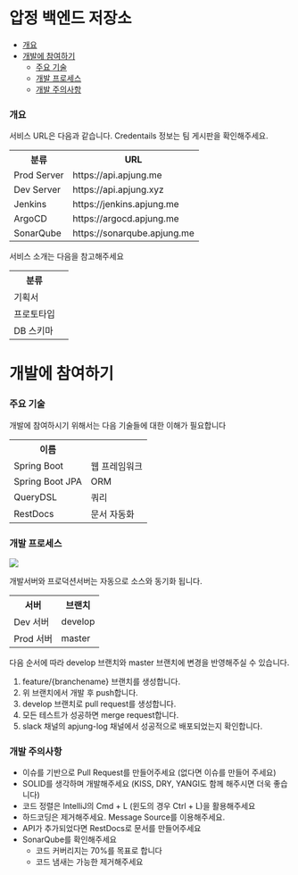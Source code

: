 압정 백엔드 저장소
===
- [개요](#introduction)
- [개발에 참여하기](#dev)
  - [주요 기술](#dev_skill)
  - [개발 프로세스](#dev_proccess)
  - [개발 주의사항](#dev_style)
### 개요 <a id="introduction"></a>
서비스 URL은 다음과 같습니다. Credentails 정보는 팀 게시판을 확인해주세요.
<table>
<tr>
    <th>분류</th>
    <th>URL</th>
</tr>
<tr>
    <td>Prod Server</td>
    <td>https://api.apjung.me</td>
</tr>
<tr>
    <td>Dev Server</td>
    <td>https://api.apjung.xyz</td>
</tr>
<tr>
    <td>Jenkins</td>
    <td>https://jenkins.apjung.me</td>
</tr>
<tr>
    <td>ArgoCD</td>
    <td>https://argocd.apjung.me</td>
</tr>
<tr>
    <td>SonarQube</td>
    <td>https://sonarqube.apjung.me</td>
</tr>
</table>

서비스 소개는 다음을 참고해주세요
<table>
<tr>
    <th>분류</th>
    <th></th>
</tr>
<tr>
    <td>기획서</td>
    <td></td>
</tr>
<tr>
    <td>프로토타입</td>
    <td></td>
</tr>
<tr>
    <td>DB 스키마</td>
    <td></td>
</tr>
</table>

# 개발에 참여하기 <a id="dev"></a>
### 주요 기술 <a id="dev_skill"></a>
개발에 참여하시기 위해서는 다음 기술들에 대한 이해가 필요합니다
<table>
<tr>
    <th>이름</th>
    <th></th>
</tr>
<tr>
    <td>Spring Boot</td>
    <td>웹 프레임워크</td>    
</tr>

<tr>
    <td>Spring Boot JPA</td>
    <td>ORM</td>
</tr>
<tr>
    <td>QueryDSL</td>
    <td>쿼리</td>
</tr>
<tr>
    <td>RestDocs</td>
    <td>문서 자동화</td>
</tr>
</table>


### 개발 프로세스 <a id="dev_proccess"></a>
![](https://s3.us-west-2.amazonaws.com/secure.notion-static.com/cc74f1d6-1ccc-4b3a-b030-b5fff0073f42/cicd_%281%29.png?X-Amz-Algorithm=AWS4-HMAC-SHA256&X-Amz-Credential=AKIAT73L2G45O3KS52Y5%2F20200924%2Fus-west-2%2Fs3%2Faws4_request&X-Amz-Date=20200924T074421Z&X-Amz-Expires=86400&X-Amz-Signature=fc28fb3e6871b4912eaa72b9eafb7be7d33ea0a30de247d82959d7c068f920e7&X-Amz-SignedHeaders=host&response-content-disposition=attachment%3B%20filename%20%3D%22cicd_%281%29.png%22)

개발서버와 프로덕션서버는 자동으로 소스와 동기화 됩니다.
<table>
<tr>
    <th>서버</th>
    <th>브랜치</th>
</tr>
<tr>
    <td>Dev 서버</td>
    <td>develop</td>
</tr>
<tr>
    <td>Prod 서버</td>
    <td>master</td>
</tr>
</table>

다음 순서에 따라 develop 브랜치와 master 브랜치에 변경을 반영해주실 수 있습니다.
1. feature/{branchename} 브랜치를 생성합니다.
2. 위 브랜치에서 개발 후 push합니다.
3. develop 브랜치로 pull request를 생성합니다.
4. 모든 테스트가 성공하면 merge request합니다.
5. slack 채널의 apjung-log 채널에서 성공적으로 배포되었는지 확인합니다.

### 개발 주의사항 <a id="dev_style"></a>
- 이슈를 기반으로 Pull Request를 만들어주세요 (없다면 이슈를 만들어 주세요)
- SOLID를 생각하며 개발해주세요 (KISS, DRY, YANGI도 함께 해주시면 더욱 좋습니다)
- 코드 정렬은 IntelliJ의 Cmd + L (윈도의 경우 Ctrl + L)을 활용해주세요
- 하드코딩은 제거해주세요. Message Source를 이용해주세요.
- API가 추가되었다면 RestDocs로 문서를 만들어주세요
- SonarQube를 확인해주세요
  - 코드 커버리지는 70%를 목표로 합니다
  - 코드 냄새는 가능한 제거해주세요